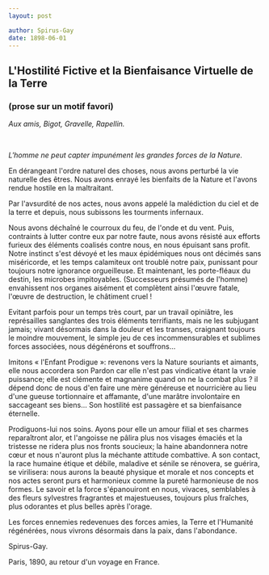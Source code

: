 ```yaml
---
layout: post

author: Spirus-Gay
date: 1898-06-01
---
```


## L'Hostilité Fictive et la Bienfaisance Virtuelle de la Terre
### (prose sur un motif favori)

*Aux amis, Bigot, Gravelle, Rapellin.*

<br />

*L'homme ne peut capter impunément les grandes forces de la Nature.*

En dérangeant l'ordre naturel des choses, nous avons perturbé la vie naturelle des êtres. Nous avons enrayé les bienfaits de la Nature et l'avons rendue hostile en la maltraitant.

Par l'avsurdité de nos actes, nous avons appelé la malédiction du ciel et de la terre et depuis, nous subissons les tourments infernaux.

Nous avons déchaîné le courroux du feu, de l'onde et du vent. Puis, contraints à lutter contre eux par notre faute, nous 
avons résisté aux efforts furieux des éléments coalisés contre nous, en nous épuisant sans profit. Notre instinct s'est 
dévoyé et les maux épidémiques nous ont décimés sans miséricorde, et les temps calamiteux ont troublé notre paix, punissant 
pour toujours notre ignorance orgueilleuse. Et maintenant, les porte-fléaux du destin, les microbes impitoyables. 
(Successeurs présumés de l'homme) envahissent nos organes aisément et complètent ainsi l'œuvre fatale, l'œuvre de 
destruction, le châtiment cruel !

Evitant parfois pour un temps très court, par un travail opiniâtre, les représailles sanglantes des trois éléments 
terrifiants, mais ne les subjugant jamais; vivant désormais dans la douleur et les transes, craignant toujours le moindre 
mouvement, le simple jeu de ces incommensurables et sublimes forces associées, nous dégénérons et souffrons...

Imitons &laquo; l'Enfant Prodigue &raquo;: revenons vers la Nature souriants et aimants, elle nous accordera son Pardon car 
elle n'est pas vindicative étant la vraie puissance; elle est clémente et magnanime quand on ne la combat plus ? il dépend 
donc de nous d'en faire une mère généreuse et nourricière au lieu d'une gueuse tortionnaire et affamante, d'une marâtre 
involontaire en saccageant ses biens... Son hostilité est passagère et sa bienfaisance éternelle.

Prodiguons-lui nos soins. Ayons pour elle un amour filial et ses charmes reparaîtront alor, et l'angoisse ne pâlira plus nos visages émaciés et la tristesse ne ridera plus nos fronts soucieux; la haine abandonnera notre cœur et nous n'auront plus la méchante attitude combattive. A son contact, la race humaine étique et débile, maladive et sénile se rénovera, se guérira, se virilisera: nous aurons la beauté physique et morale et nos concepts et nos actes seront purs et harmonieux comme la pureté harmonieuse de nos formes. Le savoir et la force s'épanouiront en nous, vivaces, semblables à des fleurs sylvestres fragrantes et majestueuses, toujours plus fraîches, plus odorantes et plus belles après l'orage.

Les forces ennemies redevenues des forces amies, la Terre et l'Humanité régénérées, nous vivrons désormais dans la paix, dans l'abondance.

Spirus-Gay.

Paris, 1890, au retour d'un voyage en France.